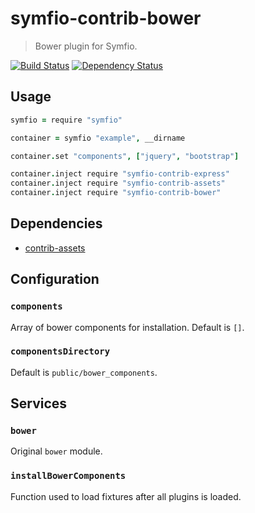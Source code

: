 # symfio-contrib-bower

> Bower plugin for Symfio.

[![Build Status](http://teamcity.rithis.com/httpAuth/app/rest/builds/buildType:id:bt11,branch:master/statusIcon?guest=1)](http://teamcity.rithis.com/viewType.html?buildTypeId=bt11&guest=1)
[![Dependency Status](https://gemnasium.com/symfio/symfio-contrib-bower.png)](https://gemnasium.com/symfio/symfio-contrib-bower)

## Usage

```coffee
symfio = require "symfio"

container = symfio "example", __dirname

container.set "components", ["jquery", "bootstrap"]

container.inject require "symfio-contrib-express"
container.inject require "symfio-contrib-assets"
container.inject require "symfio-contrib-bower"
```

## Dependencies

* [contrib-assets](https://github.com/symfio/symfio-contrib-assets)

## Configuration

### `components`

Array of bower components for installation. Default is `[]`.

### `componentsDirectory`

Default is `public/bower_components`.

## Services

### `bower`

Original `bower` module.

### `installBowerComponents`

Function used to load fixtures after all plugins is loaded.
